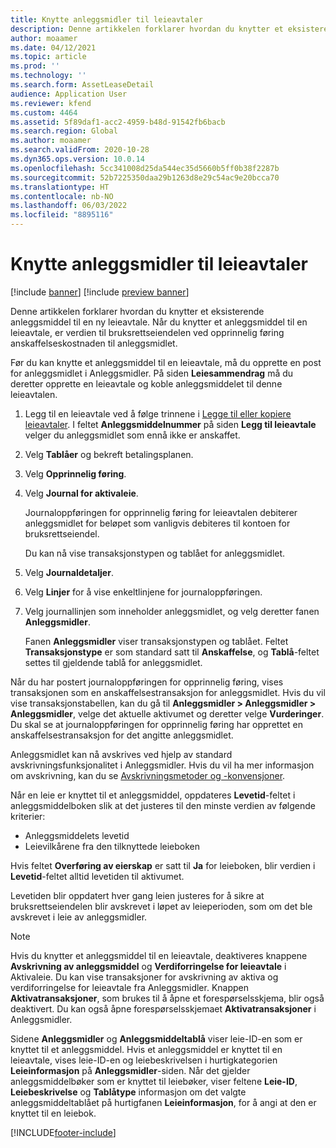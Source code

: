 ```yaml
---
title: Knytte anleggsmidler til leieavtaler
description: Denne artikkelen forklarer hvordan du knytter et eksisterende anleggsmiddel til en ny leieavtale.
author: moaamer
ms.date: 04/12/2021
ms.topic: article
ms.prod: ''
ms.technology: ''
ms.search.form: AssetLeaseDetail
audience: Application User
ms.reviewer: kfend
ms.custom: 4464
ms.assetid: 5f89daf1-acc2-4959-b48d-91542fb6bacb
ms.search.region: Global
ms.author: moaamer
ms.search.validFrom: 2020-10-28
ms.dyn365.ops.version: 10.0.14
ms.openlocfilehash: 5cc341008d25da544ec35d5660b5ff0b38f2287b
ms.sourcegitcommit: 52b7225350daa29b1263d8e29c54ac9e20bcca70
ms.translationtype: HT
ms.contentlocale: nb-NO
ms.lasthandoff: 06/03/2022
ms.locfileid: "8895116"
---
```

# <a name="associate-fixed-assets-with-leases"></a>Knytte anleggsmidler til leieavtaler

[!include [banner](../includes/banner.md)]
[!include [preview banner](../includes/preview-banner.md)]

Denne artikkelen forklarer hvordan du knytter et eksisterende anleggsmiddel til en ny leieavtale. Når du knytter et anleggsmiddel til en leieavtale, er verdien til bruksrettseiendelen ved opprinnelig føring anskaffelseskostnaden til anleggsmidlet.

Før du kan knytte et anleggsmiddel til en leieavtale, må du opprette en post for anleggsmidlet i Anleggsmidler. På siden **Leiesammendrag** må du deretter opprette en leieavtale og koble anleggsmiddelet til denne leieavtalen.

1. Legg til en leieavtale ved å følge trinnene i [Legge til eller kopiere leieavtaler](add-lease.md). I feltet **Anleggsmiddelnummer** på siden **Legg til leieavtale** velger du anleggsmidlet som ennå ikke er anskaffet.
2. Velg **Tablåer** og bekreft betalingsplanen.
3. Velg **Opprinnelig føring**.
4. Velg **Journal for aktivaleie**.

    Journaloppføringen for opprinnelig føring for leieavtalen debiterer anleggsmidlet for beløpet som vanligvis debiteres til kontoen for bruksrettseiendel.

    Du kan nå vise transaksjonstypen og tablået for anleggsmidlet.

5. Velg **Journaldetaljer**.
6. Velg **Linjer** for å vise enkeltlinjene for journaloppføringen.
7. Velg journallinjen som inneholder anleggsmidlet, og velg deretter fanen **Anleggsmidler**.

    Fanen **Anleggsmidler** viser transaksjonstypen og tablået. Feltet **Transaksjonstype** er som standard satt til **Anskaffelse**, og **Tablå**-feltet settes til gjeldende tablå for anleggsmidlet.

Når du har postert journaloppføringen for opprinnelig føring, vises transaksjonen som en anskaffelsestransaksjon for anleggsmidlet. Hvis du vil vise transaksjonstabellen, kan du gå til **Anleggsmidler \> Anleggsmidler \> Anleggsmidler**, velge det aktuelle aktivumet og deretter velge **Vurderinger**. Du skal se at journaloppføringen for opprinnelig føring har opprettet en anskaffelsestransaksjon for det angitte anleggsmidlet.

Anleggsmidlet kan nå avskrives ved hjelp av standard avskrivningsfunksjonalitet i Anleggsmidler. Hvis du vil ha mer informasjon om avskrivning, kan du se [Avskrivningsmetoder og -konvensjoner](../fixed-assets/depreciation-methods-conventions.md).

Når en leie er knyttet til et anleggsmiddel, oppdateres **Levetid**-feltet i anleggsmiddelboken slik at det justeres til den minste verdien av følgende kriterier: 

 - Anleggsmiddelets levetid
 - Leievilkårene fra den tilknyttede leieboken

Hvis feltet **Overføring av eierskap** er satt til **Ja** for leieboken, blir verdien i **Levetid**-feltet alltid levetiden til aktivumet. 
 
Levetiden blir oppdatert hver gang leien justeres for å sikre at bruksrettseiendelen blir avskrevet i løpet av leieperioden, som om det ble avskrevet i leie av anleggsmidler.

> [!NOTE]
> Hvis du knytter et anleggsmiddel til en leieavtale, deaktiveres knappene **Avskrivning av anleggsmiddel** og **Verdiforringelse for leieavtale** i Aktivaleie. Du kan vise transaksjoner for avskrivning av aktiva og verdiforringelse for leieavtale fra Anleggsmidler. Knappen **Aktivatransaksjoner**, som brukes til å åpne et forespørselsskjema, blir også deaktivert. Du kan også åpne forespørselsskjemaet **Aktivatransaksjoner** i Anleggsmidler.  

Sidene **Anleggsmidler** og **Anleggsmiddeltablå** viser leie-ID-en som er knyttet til et anleggsmiddel. Hvis et anleggsmiddel er knyttet til en leieavtale, vises leie-ID-en og leiebeskrivelsen i hurtigkategorien **Leieinformasjon** på **Anleggsmidler**-siden. Når det gjelder anleggsmiddelbøker som er knyttet til leiebøker, viser feltene **Leie-ID**, **Leiebeskrivelse** og **Tablåtype** informasjon om det valgte anleggsmiddeltablået på hurtigfanen **Leieinformasjon**, for å angi at den er knyttet til en leiebok.

[!INCLUDE[footer-include](../../includes/footer-banner.md)]
